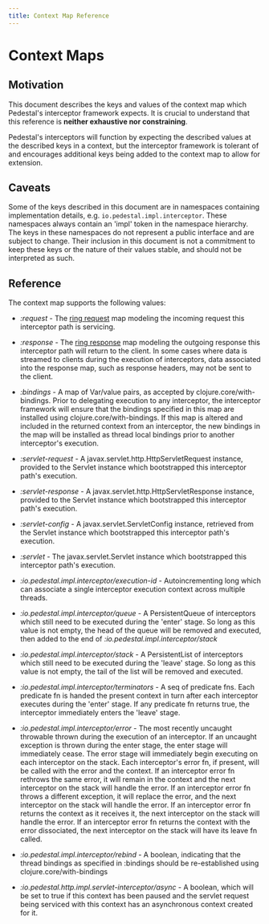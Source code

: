 ```yaml
---
title: Context Map Reference
---
```


<!--
 Copyright 2013 Relevance, Inc.
 Copyright 2014 Cognitect, Inc.

 The use and distribution terms for this software are covered by the
 Eclipse Public License 1.0 (http://opensource.org/licenses/eclipse-1.0)
 which can be found in the file epl-v10.html at the root of this distribution.

 By using this software in any fashion, you are agreeing to be bound by
 the terms of this license.

 You must not remove this notice, or any other, from this software.
-->

# Context Maps

## Motivation

This document describes the keys and values of the context map which
Pedestal's interceptor framework expects. It is crucial to understand
that this reference is **neither exhaustive nor
constraining**.

Pedestal's interceptors will function by expecting the described
values at the described keys in a context, but the interceptor
framework is tolerant of and encourages additional keys being added to
the context map to allow for extension.

## Caveats

Some of the keys described in this document are in namespaces
containing implementation details, e.g.
`io.pedestal.impl.interceptor`. These namespaces always contain an
'impl' token in the namespace hierarchy. The keys in these namespaces
do not represent a public interface and are subject to change. Their
inclusion in this document is not a commitment to keep these keys or
the nature of their values stable, and should not be interpreted as
such.

## Reference

The context map supports the following values:

* *:request* - The
   [ring request](https://github.com/ring-clojure/ring/blob/master/ring-core/src/ring/util/request.clj)
   map modeling the incoming request this interceptor path is
   servicing.

   <!-- TODO: Go deeper on incoming request-values (esp. default
   interceptor keys). Put into separate request doc and reference from
   here. -->

* *:response* - The
   [ring response](https://github.com/ring-clojure/ring/blob/master/ring-core/src/ring/util/response.clj)
   map modeling the outgoing response this interceptor path will
   return to the client. In some cases where data is streamed to
   clients during the execution of interceptors, data associated into
   the response map, such as response headers, may not be sent to the
   client.

   <!-- TODO: Go deeper on outgoing response values (esp. defaults). Put in
   sep. doc and reference from here. -->

* *:bindings* - A map of Var/value pairs, as accepted by
   clojure.core/with-bindings. Prior to delegating execution to any
   interceptor, the interceptor framework will ensure that the
   bindings specified in this map are installed using
   clojure.core/with-bindings. If this map is altered and included in
   the returned context from an interceptor, the new bindings in the
   map will be installed as thread local bindings prior to another
   interceptor's execution.

* *:servlet-request* - A javax.servlet.http.HttpServletRequest
   instance, provided to the Servlet instance which bootstrapped this
   interceptor path's execution.

* *:servlet-response* - A javax.servlet.http.HttpServletResponse
   instance, provided to the Servlet instance which bootstrapped this
   interceptor path's execution.

* *:servlet-config* - A javax.servlet.ServletConfig instance,
   retrieved from the Servlet instance which bootstrapped this
   interceptor path's execution.

* *:servlet* - The javax.servlet.Servlet instance which bootstrapped
   this interceptor path's execution.

* *:io.pedestal.impl.interceptor/execution-id* -
  Autoincrementing long which can associate a single interceptor
  execution context across multiple threads.

* *:io.pedestal.impl.interceptor/queue* - A PersistentQueue of
   interceptors which still need to be executed during the 'enter'
   stage. So long as this value is not empty, the head of the queue
   will be removed and executed, then added to the end of
   *:io.pedestal.impl.interceptor/stack*

* *:io.pedestal.impl.interceptor/stack* - A PersistentList of
   interceptors which still need to be executed during the 'leave'
   stage. So long as this value is not empty, the tail of the list
   will be removed and executed.

* *:io.pedestal.impl.interceptor/terminators* - A seq of
   predicate fns. Each predicate fn is handed the present context in
   turn after each interceptor executes during the 'enter' stage. If
   any predicate fn returns true, the interceptor immediately enters
   the 'leave' stage.

* *:io.pedestal.impl.interceptor/error* - The most recently
   uncaught throwable thrown during the execution of an
   interceptor. If an uncaught exception is thrown during the enter
   stage, the enter stage will immediately cease. The error stage will
   immediately begin executing on each interceptor on the stack. Each
   interceptor's error fn, if present, will be called with the error
   and the context. If an interceptor error fn rethrows the same
   error, it will remain in the context and the next interceptor on
   the stack will handle the error. If an interceptor error fn throws
   a different exception, it will replace the error, and the next
   interceptor on the stack will handle the error. If an interceptor
   error fn returns the context as it receives it, the next
   interceptor on the stack will handle the error. If an interceptor
   error fn returns the context with the error dissociated, the next
   interceptor on the stack will have its leave fn called.

* *:io.pedestal.impl.interceptor/rebind* - A boolean,
   indicating that the thread bindings as specified in :bindings
   should be re-established using clojure.core/with-bindings

* *:io.pedestal.http.impl.servlet-interceptor/async* - A
   boolean, which will be set to true if this context has been paused
   and the servlet request being serviced with this context has an
   asynchronous context created for it.

